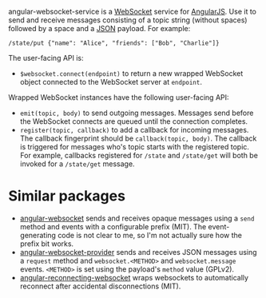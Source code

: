 angular-websocket-service is a [WebSocket][] service for
[AngularJS][].  Use it to send and receive messages consisting of a
topic string (without spaces) followed by a space and a [JSON][]
payload.  For example:

    /state/put {"name": "Alice", "friends": ["Bob", "Charlie"]}

The user-facing API is:

* `$websocket.connect(endpoint)` to return a new wrapped WebSocket
  object connected to the WebSocket server at `endpoint`.

Wrapped WebSocket instances have the following user-facing API:

* `emit(topic, body)` to send outgoing messages.  Messages send before
  the WebSocket connects are queued until the connection completes.
* `register(topic, callback)` to add a callback for incoming messages.
  The callback fingerprint should be `callback(topic, body)`.  The
  callback is triggered for messages who's topic starts with the
  registered topic.  For example, callbacks registered for `/state`
  and `/state/get` will both be invoked for a `/state/get` message.

Similar packages
================

* [angular-websocket][] sends and receives opaque messages using a
  `send` method and events with a configurable prefix (MIT).  The
  event-generating code is not clear to me, so I'm not actually sure
  how the prefix bit works.
* [angular-websocket-provider][] sends and receives JSON messages
  using a `request` method and `websocket.<METHOD>` and
  `websocket.message` events.  `<METHOD>` is set using the payload's
  `method` value (GPLv2).
* [angular-reconnecting-websocket][] wraps websockets to automatically
  reconnect after accidental disconnections (MIT).

[WebSocket]: http://www.w3.org/TR/websockets/
[AngularJS]: https://angularjs.org/
[JSON]: http://json.org/
[angular-websocket]: https://github.com/gdi2290/angular-websocket
[angular-websocket-provider]: https://github.com/instabledesign/angular-websocket
[angular-reconnecting-websocket]: https://github.com/adieu/angular-reconnecting-websocket
